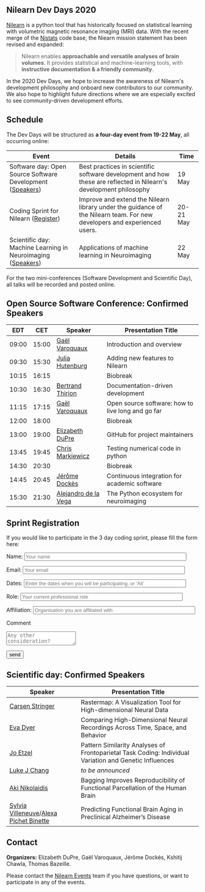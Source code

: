 ## Nilearn Dev Days 2020

[Nilearn](https://nilearn.github.io) is a python tool that has historically focused on statistical learning with volumetric magnetic resonance imaging (MRI) data.
With the recent merge of the [Nistats](https://nistats.github.io) code base,
the Niearn mission statement has been revised and expanded:

> Nilearn enables **approachable and versatile analyses of brain volumes**.
> It provides statistical and machine-learning tools, with **instructive documentation & a friendly community**.

In the 2020 Dev Days, we hope to increase the awareness of Nilearn's development philosophy and onboard new contributors to our community.
We also hope to highlight future directions where we are especially excited to see community-driven development efforts.

## Schedule

The Dev Days will be structured as **a four-day event from 19-22 May**, all occurring online:

Event | Details | Time
----- | ------- | ----
Software day: Open Source Software Development  ([Speakers](#open-source-software-conference-confirmed-speakers)) | Best practices in scientific software development and how these are reflected in Nilearn's development philosophy | 19 May
Coding Sprint for Nilearn ([Register](#sprint-registration)) | Improve and extend the Nilearn library under the guidance of the Nilearn team. For new developers and experienced users. | 20-21 May
Scientific day: Machine Learning in Neuroimaging ([Speakers](#scientific-day-confirmed-speakers)) | Applications of machine learning in Neuroimaging | 22 May

For the two mini-conferences (Software Development and Scientific Day), all talks
will be recorded and posted online.

## Open Source Software Conference: Confirmed Speakers

EDT | CET | Speaker | Presentation Title
----|-----|---------|-------------------
09:00 | 15:00 | [Gaël Varoquaux](http://gael-varoquaux.info/) | Introduction and overview
09:30 | 15:30 |  [Julia Hutenburg](https://github.com/juhuntenburg) | Adding new features to Nilearn
10:15 | 16:15 |  | Biobreak
10:30 | 16:30 |  [Bertrand Thirion](https://team.inria.fr/parietal/team-members/bertrand-thirions-page/) | Documentation-driven development
11:15 | 17:15 |  [Gaël Varoquaux](http://gael-varoquaux.info/) | Open source software: how to live long and go far
12:00 | 18:00 |  | Biobreak
13:00 | 19:00 |  [Elizabeth DuPre](https://elizabeth-dupre.com) | GitHub for project maintainers
13:45 | 19:45 |  [Chris Markiewicz](http://reproducibility.stanford.edu/team/chris-markiewicz/)  | Testing numerical code in python
14:30 | 20:30 |  | Biobreak
14:45 | 20:45 |  [Jérôme Dockès](https://jeromedockes.github.io/) | Continuous integration for academic software
15:30 | 21:30 |  [Alejandro de la Vega](https://adelavega.github.io/)  | The Python ecosystem for neuroimaging

## Sprint Registration

If you would like to participate in the 3 day coding sprint, please fill the form here:

<form name="input" method="POST" action="https://formspree.io/nilearn.events@gmail.com">
  <p>Name: <input type="text" name="Name" placeholder="Your name" size="50"></p>
  <p>Email: <input type="email" name="_replyto" placeholder="Your email" size="50"></p>
  <p>Dates: <input type="text" name="participation_dates" placeholder="Enter the dates when you will be participating, or 'All'" size="50"></p>
  <p>Role: <input type="text" name="Role" placeholder="Your current professional role" size="50"></p>
  <p>Affiliation: <input type="text" name="Affiliation" placeholder="Organisation you are affiliated with" size="50"></p>
  <p>Comment</p>
  <textarea name="message" placeholder="Any other consideration?"></textarea>
  <p><input type="submit" value="send" size="80"></p>
</form>

## Scientific day: Confirmed Speakers


Speaker | Presentation Title
--------|--------------------
[Carsen Stringer](http://www.gatsby.ucl.ac.uk/~cstringer/)  |  Rastermap: A Visualization Tool for High-dimensional Neural Data
[Eva Dyer](https://dyerlab.gatech.edu/people/pi-profile/)  | Comparing High-Dimensional Neural Recordings Across Time, Space, and Behavior
[Jo Etzel](https://sites.wustl.edu/ccplab/people/jo-etzel/) | Pattern Similarity Analyses of Frontoparietal Task Coding: Individual Variation and Genetic Influences
[Luke J Chang](https://pbs.dartmouth.edu/people/luke-j-chang-0)  | *to be announced*
[Aki Nikolaidis](https://childmind.org/bio/aki-nikolaidis-phd/)  | Bagging Improves Reproducibility of Functional Parcellation of the Human Brain
[Sylvia Villeneuve](http://www.villeneuvelab.com/en/home/)/[Alexa Pichet Binette](https://www.pubfacts.com/author/Alexa+Pichet-Binette) | Predicting Functional Brain Aging in Preclinical Alzheimer’s Disease

## Contact

**Organizers:** Elizabeth DuPre, Gaël Varoquaux, Jérôme Dockès, Kshitij Chawla, Thomas Bazeille.

Please contact the [Nilearn Events](mailto:nilearn.events@gmail.com) team if you have questions, or want to participate in any of the events.
